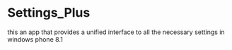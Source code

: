 # Settings_Plus
this an app that provides a unified interface to all the necessary settings in windows phone 8.1
